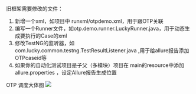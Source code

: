 
旧框架需要修改的文件：

1. 新增一个xml，如项目中 runxml/otpdemo.xml，用于跟OTP关联
2. 编写一个Runner文件，如otp.demo.runner.LuckyRunner.java，用于动态生成要执行的Case的xml
3. 修改TestNG的监听器，如com.lucky.common.testng.TestResultListener.java ,用于给allure报告添加OTPcaseid等
4. 如果你的自动化测试项目是子父（多模块）项目在 main的resource中添加 allure.properties ，设定Allure报告生成位置


OTP 调度大体图
![](https://gitee.com/meyoung/picgo_image/raw/master/2021/20210304154658.png)